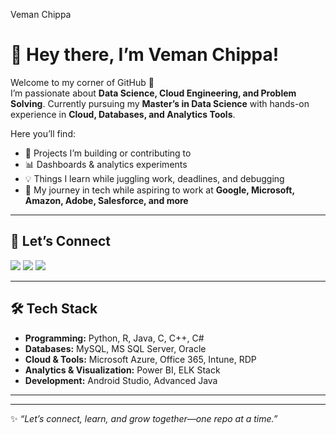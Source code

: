 
Veman Chippa 
# 🌟 Hey there, I’m Veman Chippa!  

Welcome to my corner of GitHub 👋  
I’m passionate about **Data Science, Cloud Engineering, and Problem Solving**. Currently pursuing my **Master’s in Data Science** with hands-on experience in **Cloud, Databases, and Analytics Tools**.  

Here you’ll find:  
- 🚀 Projects I’m building or contributing to  
- 📊 Dashboards & analytics experiments  
- 💡 Things I learn while juggling work, deadlines, and debugging  
- 🌱 My journey in tech while aspiring to work at **Google, Microsoft, Amazon, Adobe, Salesforce, and more**  

---

## 🔗 Let’s Connect  
<p align="left">
<a href="https://www.linkedin.com/in/veman-chippa/"><img src="https://img.shields.io/badge/-LinkedIn-blue?style=for-the-badge&logo=linkedin&logoColor=white"/></a>
<a href="mailto:info.veman99@gmail.com"><img src="https://img.shields.io/badge/-Gmail-red?style=for-the-badge&logo=gmail&logoColor=white"/></a>
<a href="https://github.com/veman-chippa"><img src="https://img.shields.io/badge/-GitHub-black?style=for-the-badge&logo=github&logoColor=white"/></a>
</p>

---

## 🛠️ Tech Stack  
- **Programming:** Python, R, Java, C, C++, C#  
- **Databases:** MySQL, MS SQL Server, Oracle  
- **Cloud & Tools:** Microsoft Azure, Office 365, Intune, RDP  
- **Analytics & Visualization:** Power BI, ELK Stack  
- **Development:** Android Studio, Advanced Java  

---



---

✨ *“Let’s connect, learn, and grow together—one repo at a time.”*  
